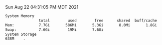 Sun Aug 22 04:31:05 PM MDT 2021
```bash
System Memory
               total        used        free      shared  buff/cache   available
Mem:           7.7Gi       586Mi       5.3Gi       8.0Mi       1.8Gi       6.8Gi
Swap:          7.6Gi        19Mi       7.6Gi
System Storage
638M	.
```
```bash
